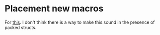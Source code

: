 # Placement new macros

For [this](https://github.com/dtolnay/request-for-implementation/issues/46). I don't think there is a way to make this sound in the presence of packed structs.
